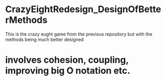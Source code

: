 # CrazyEightRedesign_DesignOfBetterMethods
This is the crazy eught game from the previous repository but with the methods being much better designed
# involves cohesion, coupling, improving big O notation etc.
